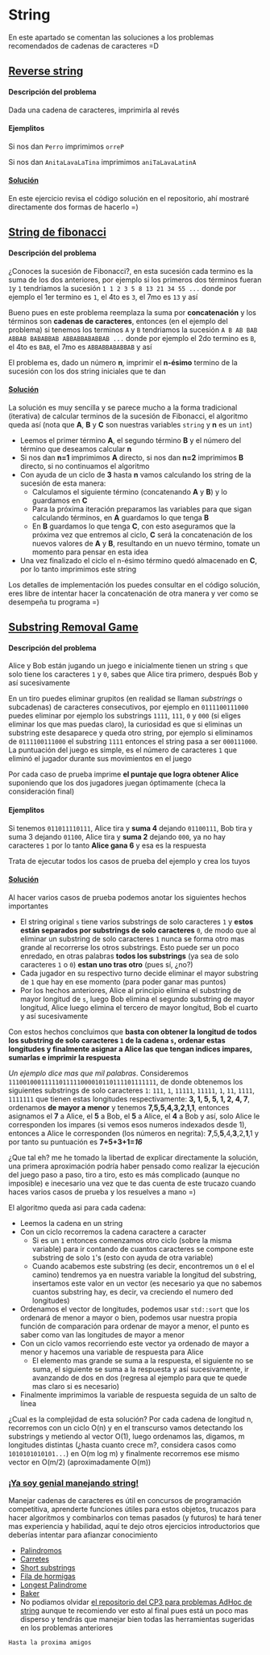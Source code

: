 # String
En este apartado se comentan las soluciones a los problemas recomendados de cadenas de caracteres =D

## [Reverse string](https://omegaup.com/arena/problem/Reverse-String/#problems)
#### Descripción del problema
Dada una cadena de caracteres, imprimirla al revés

#### Ejemplitos
Si nos dan `Perro` imprimimos `orreP`

Si nos dan `AnitaLavaLaTina` imprimimos `aniTaLavaLatinA`

#### [Solución](https://github.com/CPCESFM/Material-Apoyo-Tutoriales/blob/master/string/Reverse_string.md)
En este ejercicio revisa el código solución en el repositorio, ahí mostraré directamente dos formas de hacerlo =)

## [String de fibonacci](https://omegaup.com/arena/problem/Fibonacci-String/#problems)
#### Descripción del problema
¿Conoces la sucesión de Fibonacci?, en esta sucesión cada termino es la suma de los dos anteriores, por ejemplo si los primeros dos términos fueran `1`y `1` tendriamos la sucesión `1 1 2 3 5 8 13 21 34 55 ...` donde por ejemplo el 1er termino es `1`, el 4to es `3`, el 7mo es `13` y así

Bueno pues en este problema reemplaza la suma por **concatenación** y los términos son **cadenas de caracteres**, entonces (en el ejemplo del problema) si tenemos los terminos `A` y `B` tendriamos la sucesión `A B AB BAB ABBAB BABABBAB ABBABBABABBAB ...` donde por ejemplo el 2do termino es `B`, el 4to es `BAB`, el 7mo es `ABBABBABABBAB` y así

El problema es, dado un número **n**, imprimir el **n-ésimo** termino de la sucesión con los dos string iniciales que te dan

#### [Solución](https://github.com/CPCESFM/Material-Apoyo-Tutoriales/blob/master/string/String_de_Fibonacci.cpp)
La solución es muy sencilla y se parece mucho a la forma tradicional (iterativa) de calcular terminos de la sucesión de Fibonacci, el algoritmo queda así (nota que **A**, **B** y **C** son nuestras variables `string` y **n** es un `int`)
+ Leemos el primer término **A**, el segundo término **B** y el número del término que deseamos calcular **n**
+ Si nos dan **n=1** imprimimos **A** directo, si nos dan **n=2** imprimimos **B** directo, si no continuamos el algoritmo
+ Con ayuda de un ciclo de **3** hasta **n** vamos calculando los string de la sucesión de esta manera:
	+ Calculamos el siguiente término (concatenando **A** y **B**) y lo guardamos en **C**
	+ Para la próxima iteración preparamos las variables para que sigan calculando términos, en **A** guardamos lo que tenga **B**
	+ En **B** guardamos lo que tenga **C**, con esto aseguramos que la próxima vez que entremos al ciclo, **C** será la concatenación de los nuevos valores de **A** y **B**, resultando en un nuevo término, tomate un momento para pensar en esta idea
+ Una vez finalizado el ciclo el n-ésimo término quedó almacenado en **C**, por lo tanto imprimimos este string

Los detalles de implementación los puedes consultar en el código solución, eres libre de intentar hacer la concatenación de otra manera y ver como se desempeña tu programa =)

## [Substring Removal Game](https://codeforces.com/contest/1398/problem/B)
#### Descripción del problema
Alice y Bob están jugando un juego e inicialmente tienen un string `s` que solo tiene los caracteres `1` y `0`, sabes que Alice tira primero, después Bob y así sucesivamente

En un tiro puedes eliminar grupitos (en realidad se llaman _substrings_ o subcadenas) de caracteres consecutivos, por ejemplo en `0111100111000` puedes eliminar por ejemplo los substrings `1111`, `111`, `0` y `000` (si eliges eliminar los que mas puedas claro), la curiosidad es que si eliminas un substring este desaparece y queda otro string, por ejemplo si eliminamos de `0111100111000` el substring `1111` entonces el string pasa a ser `000111000`. La puntuación del juego es simple, es el número de caracteres `1` que eliminó el jugador durante sus movimientos en el juego

Por cada caso de prueba imprime **el puntaje que logra obtener Alice** suponiendo que los dos jugadores juegan óptimamente (checa la consideración final)

#### Ejemplitos
Si tenemos `011011110111`, Alice tira y **suma 4** dejando `01100111`, Bob tira y suma 3 dejando `01100`, Alice tira y **suma 2** dejando `000`, ya no hay caracteres `1` por lo tanto **Alice gana 6** y esa es la respuesta

Trata de ejecutar todos los casos de prueba del ejemplo y crea los tuyos

#### [Solución](https://github.com/CPCESFM/Material-Apoyo-Tutoriales/blob/master/string/Substring_Removal_Game.cpp)
Al hacer varios casos de prueba podemos anotar los siguientes hechos importantes
+ El string original `s` tiene varios substrings de solo caracteres `1` y **estos están separados por substrings de solo caracteres** `0`, de modo que al eliminar un substring de solo caracteres `1` nunca se forma otro mas grande al recorrerse los otros substrings. Esto puede ser un poco enredado, en otras palabras **todos los substrings** (ya sea de solo caracteres `1` o `0`) **estan uno tras otro** (pues sí, ¿no?)
+ Cada jugador en su respectivo turno decide eliminar el mayor substring de `1` que hay en ese momento (para poder ganar mas puntos)
+ Por los hechos anteriores, Alice al principio elimina el substring de mayor longitud de `s`, luego Bob elimina el segundo substring de mayor longitud, Alice luego elimina el tercero de mayor longitud, Bob el cuarto y así sucesivamente

Con estos hechos concluimos que **basta con obtener la longitud de todos los substring de solo caracteres `1` de la cadena `s`, ordenar estas longitudes y finalmente asignar a Alice las que tengan indices impares, sumarlas e imprimir la respuesta**

_Un ejemplo dice mas que mil palabras_. Consideremos `11100100011111011111000010110111101111111`, de donde obtenemos los siguientes substrings de solo caracteres `1`: `111`, `1`, `11111`, `11111`, `1`, `11`, `1111`, `1111111` que tienen estas longitudes respectivamente: **3, 1, 5, 5, 1, 2, 4, 7**, ordenamos **de mayor a menor** y tenemos **7,5,5,4,3,2,1,1**, entonces asignamos el **7** a Alice, el **5** a Bob, el **5** a Alice, el **4** a Bob y así, solo Alice le corresponden los impares (si vemos esos numeros indexados desde 1), entonces a Alice le corresponden (los números en negrita): **7**,5,**5**,4,**3**,2,**1**,1 y por tanto su puntuación es **7+5+3+1=_16_**

¿Que tal eh? me he tomado la libertad de explicar directamente la solución, una primera aproximación podría haber pensado como realizar la ejecución del juego paso a paso, tiro a tiro, esto es más complicado (aunque no imposible) e inecesario una vez que te das cuenta de este trucazo cuando haces varios casos de prueba y los resuelves a mano =)

El algoritmo queda asi para cada cadena:
+ Leemos la cadena en un string
+ Con un ciclo recorremos la cadena caractere a caracter
	+ Si es un `1` entonces comenzamos otro ciclo (sobre la misma variable) para ir contando de cuantos caracteres se compone este substring de solo `1`'s (esto con ayuda de otra variable)
	+ Cuando acabemos este substring (es decir, encontremos un `0` el el camino) tendremos ya en nuestra variable la longitud del substring, insertamos este valor en un vector (es necesario ya que no sabemos cuantos substring hay, es decir, va creciendo el numero ded longitudes)
+ Ordenamos el vector de longitudes, podemos usar `std::sort` que los ordenará de menor a mayor o bien, podemos usar nuestra propia función de comparación para ordenar de mayor a menor, el punto es saber como van las longitudes de mayor a menor
+ Con un ciclo vamos recorriendo este vector ya ordenado de mayor a menor y hacemos una variable de respuesta para Alice
	+ El elemento mas grande se suma a la respuesta, el siguiente no se suma, el siguiente se suma a la respuesta y así sucesivamente, ir avanzando de dos en dos (regresa al ejemplo para que te quede mas claro si es necesario)
+ Finalmente imprimimos la variable de respuesta seguida de un salto de línea

¿Cual es la complejidad de esta solución? Por cada cadena de longitud n, recorremos con un ciclo O(n) y en el transcurso vamos detectando los substrings y metiendo al vector O(1), luego ordenamos las, digamos, m longitudes distintas (¿hasta cuanto crece m?, considera casos como `1010101010101...`) en O(m log m) y finalmente recorremos ese mismo vector en O(m/2) (aproximadamente O(m))

### [¡Ya soy genial manejando string!](https://www.youtube.com/watch?v=BtLSaxRnIhc)
Manejar cadenas de caracteres es útil en concursos de programación competitiva, aprenderte funciones útiles para estos objetos, trucazos para hacer algoritmos y combinarlos con temas pasados (y futuros) te hará tener mas experiencia y habilidad, aquí te dejo otros ejercicios introductorios que deberías intentar para afianzar conocimiento
+ [Palindromos](https://omegaup.com/arena/problem/COMI-Palindromos/#problems)
+ [Carretes](https://omegaup.com/arena/problem/Carretes/#problems)
+ [Short substrings](https://codeforces.com/problemset/problem/1367/A)
+ [Fila de hormigas](https://omegaup.com/arena/problem/Fila-de-hormigas#problems)
+ [Longest Palindrome](https://codeforces.com/problemset/problem/1304/B)
+ [Baker](https://omegaup.com/arena/problem/Baker/#problems)
+ No podiamos olvidar [el repositorio del CP3 para problemas AdHoc de string](https://onlinejudge.org/index.php?option=com_onlinejudge&Itemid=8&category=737) aunque te recomiendo ver esto al final pues está un poco mas disperso y tendrás que manejar bien todas las herramientas sugeridas en los problemas anteriores

`Hasta la proxima amigos`
